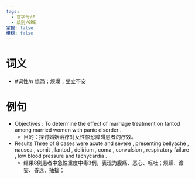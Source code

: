 ```yaml
---
tags:
  - 首字母/F
  - 级别/GRE
掌握: false
模糊: false
---
```

# 词义
- #词性/n  惊恐；烦燥；坐立不安
# 例句
- Objectives : To determine the effect of marriage treatment on fantod among married women with panic disorder .
	- 目的：探讨婚姻治疗对女性惊恐障碍患者的疗效。
- Results Three of 8 cases were acute and severe , presenting bellyache , nausea , vomit , fantod , delirium , coma , convulsion , respiratory failure , low blood pressure and tachycardia .
	- 结果8例患者中急性重度中毒3例，表现为腹痛、恶心、呕吐；烦躁、谵妄、昏迷、抽搐；
